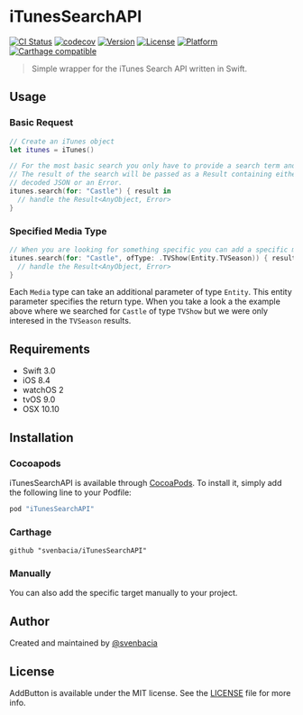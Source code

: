 # iTunesSearchAPI
[![CI Status](http://img.shields.io/travis/svenbacia/iTunesSearchAPI.svg?style=flat)](https://travis-ci.org/svenbacia/iTunesSearchAPI)
[![codecov](https://codecov.io/gh/svenbacia/iTunesSearchAPI/branch/master/graph/badge.svg)](https://codecov.io/gh/svenbacia/iTunesSearchAPI)
[![Version](https://img.shields.io/cocoapods/v/iTunesSearchAPI.svg?style=flat)](http://cocoapods.org/pods/iTunesSearchAPI)
[![License](https://img.shields.io/cocoapods/l/iTunesSearchAPI.svg?style=flat)](http://cocoapods.org/pods/iTunesSearchAPI)
[![Platform](https://img.shields.io/cocoapods/p/iTunesSearchAPI.svg?style=flat)](http://cocoapods.org/pods/iTunesSearchAPI)
[![Carthage compatible](https://img.shields.io/badge/Carthage-compatible-4BC51D.svg?style=flat)](https://github.com/Carthage/Carthage)

> Simple wrapper for the iTunes Search API written in Swift.

## Usage

### Basic Request

```Swift
// Create an iTunes object
let itunes = iTunes()

// For the most basic search you only have to provide a search term and a completion handler.
// The result of the search will be passed as a Result containing either the successfully
// decoded JSON or an Error.
itunes.search(for: "Castle") { result in
  // handle the Result<AnyObject, Error>
}
```

### Specified Media Type

```Swift
// When you are looking for something specific you can add a specific media type.
itunes.search(for: "Castle", ofType: .TVShow(Entity.TVSeason)) { result in
  // handle the Result<AnyObject, Error>
}
```

Each `Media` type can take an additional parameter of type `Entity`. This entity parameter specifies the return type. When you take a look a the example above where we searched for `Castle` of type `TVShow` but we were only interesed in the `TVSeason` results.

## Requirements

* Swift 3.0
* iOS 8.4
* watchOS 2
* tvOS 9.0
* OSX 10.10

## Installation

### Cocoapods
iTunesSearchAPI is available through [CocoaPods](cocoapods.org). To install it, simply add the following line to your Podfile:

```Ruby
pod "iTunesSearchAPI"
```

### Carthage
```
github "svenbacia/iTunesSearchAPI"
```

### Manually
You can also add the specific target manually to your project.

## Author
Created and maintained by [@svenbacia](https://twitter.com/svenbacia)

## License
AddButton is available under the MIT license. See the [LICENSE](LICENSE) file for more info.
